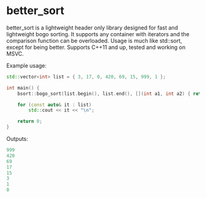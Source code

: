 # better_sort

better_sort is a lightweight header only library designed for fast and lightweight bogo sorting. It supports any container with iterators and the comparison function can be overloaded. Usage is much like std::sort, except for being better. Supports C++11 and up, tested and working on MSVC.

Example usage:
```cpp
std::vector<int> list = { 3, 17, 0, 420, 69, 15, 999, 1 };

int main() {
    bsort::bogo_sort(list.begin(), list.end(), [](int a1, int a2) { return a1 > a2; });

    for (const auto& it : list)
        std::cout << it << "\n";

    return 0;
}
```

Outputs:
```cpp
999
420
69
17
15
3
1
0
```
